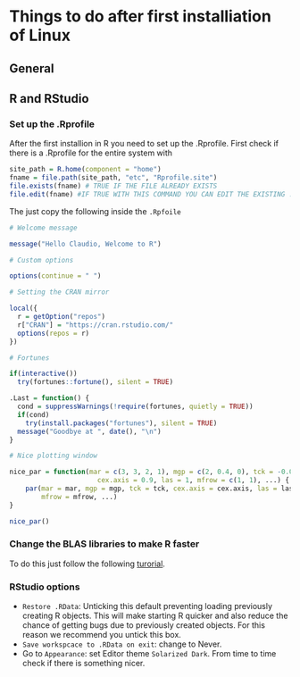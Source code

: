 # Things to do after first installiation of Linux

## General

## R and RStudio

### Set up the .Rprofile
After the first installion in R you need to set up the .Rprofile. First check if there is a .Rprofile for the entire system with

```r
site_path = R.home(component = "home")
fname = file.path(site_path, "etc", "Rprofile.site")
file.exists(fname) # TRUE IF THE FILE ALREADY EXISTS
file.edit(fname) #IF TRUE WITH THIS COMMAND YOU CAN EDIT THE EXISTING .Rprofile
```

The just copy the following inside the `.Rpfoile`

```r
# Welcome message 

message("Hello Claudio, Welcome to R")

# Custom options

options(continue = " ")

# Setting the CRAN mirror

local({
  r = getOption("repos")             
  r["CRAN"] = "https://cran.rstudio.com/"
  options(repos = r)
})

# Fortunes 

if(interactive()) 
  try(fortunes::fortune(), silent = TRUE)

.Last = function() {
  cond = suppressWarnings(!require(fortunes, quietly = TRUE))
  if(cond) 
    try(install.packages("fortunes"), silent = TRUE)
  message("Goodbye at ", date(), "\n")
}

# Nice plotting window

nice_par = function(mar = c(3, 3, 2, 1), mgp = c(2, 0.4, 0), tck = -0.01, 
                      cex.axis = 0.9, las = 1, mfrow = c(1, 1), ...) {
    par(mar = mar, mgp = mgp, tck = tck, cex.axis = cex.axis, las = las, 
        mfrow = mfrow, ...)
}

nice_par()
```

### Change the BLAS libraries to make R faster
To do this just follow the following [turorial](https://github.com/claudiofronterre/misc/blob/master/openBLAS.md).

### RStudio options
* `Restore .RData`: Unticking this default preventing loading previously creating R objects. This will make starting R quicker and also reduce the chance of getting bugs due to previously created objects. For this reason we recommend you untick this box.
* `Save workspcace to .RData on exit`: change to Never. 
* Go to `Appearance`: set Editor theme `Solarized Dark`. From time to time check if there is something nicer. 
